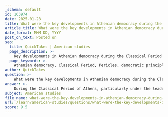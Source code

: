 ```yaml
---
_schema: default
id: 163974
date: 2025-01-28
title: What were the key developments in Athenian democracy during the Classical Period, particularly under Pericles?
article_title: What were the key developments in Athenian democracy during the Classical Period, particularly under Pericles?
date_format: MMM DD, YYYY
post_on_text: Posted on
seo:
  title: QuickTakes | American studies
  page_description: >-
    Key developments in Athenian democracy during the Classical Period under Pericles, including democratic principles, judicial reforms, cultural achievements, military expansion, and the role of public debate.
  page_keywords: >-
    Athenian democracy, Classical Period, Pericles, democratic principles, direct democracy, Assembly, judicial reforms, cultural flourishing, public debate, military expansion, Delian League, civic engagement, Socrates, political discourse
author: QuickTakes
question: >-
    What were the key developments in Athenian democracy during the Classical Period, particularly under Pericles?
answer: >-
    During the Classical Period of Athens, particularly under the leadership of Pericles (c. 495-429 BCE), several key developments significantly shaped Athenian democracy and its institutions. Here are the most notable advancements:\n\n1. **Expansion of Democratic Principles**: Pericles is often credited with further democratizing the political system established by Cleisthenes. He emphasized the importance of participation by all male citizens in the political process, reinforcing the concept of isonomia, or equality under the law. This period saw an increase in the number of citizens who could participate in the Assembly and hold public office.\n\n2. **Direct Democracy**: Under Pericles, Athens exemplified direct democracy, where citizens actively participated in decision-making. The Assembly (Ekklesia) became the central institution for political discourse, allowing citizens to vote on laws and policies directly. This was a significant evolution from earlier systems where political power was more concentrated.\n\n3. **Judicial Reforms**: Pericles also enhanced the role of the Athenian law courts, which were pivotal in the democratic process. He introduced measures that allowed for greater citizen involvement in the judiciary, including the payment for jury duty, which enabled poorer citizens to participate in legal proceedings. This reform ensured that justice was accessible to all citizens, not just the wealthy.\n\n4. **Cultural and Architectural Flourishing**: The period of Pericles is often referred to as the "Golden Age" of Athens, marked by significant cultural and artistic achievements. The construction of the Acropolis, including the Parthenon, symbolized Athenian power and democratic ideals. This investment in public works not only beautified the city but also provided jobs and fostered civic pride among citizens.\n\n5. **Military and Imperial Expansion**: Pericles led Athens during the height of its power, particularly through the Delian League, which transformed into an Athenian empire. The resources from this alliance were used to fund public projects and support the democratic system, further entrenching Athenian influence in the region.\n\n6. **Public Debate and Oratory**: The era under Pericles saw the rise of public debate and the importance of rhetoric in political life. This emphasis on oratory skills allowed citizens to engage in discussions about governance, policies, and civic responsibilities, fostering a culture of active political engagement.\n\n7. **Socratic Tensions**: The period also highlighted tensions between democratic ideals and philosophical inquiry, exemplified by the trial and execution of Socrates in 399 BCE. This event underscored the challenges faced by democracy when confronted with dissenting views and the role of the individual in a collective society.\n\nIn summary, the Classical Period under Pericles was characterized by significant advancements in Athenian democracy, including the expansion of citizen participation, judicial reforms, cultural achievements, and the establishment of a powerful Athenian empire. These developments not only defined the political landscape of Athens but also laid the groundwork for future democratic ideals that continue to influence modern political systems.
subject: American studies
file_name: what-were-the-key-developments-in-athenian-democracy-during-the-classical-period-particularly-under-pericles.md
url: /learn/american-studies/questions/what-were-the-key-developments-in-athenian-democracy-during-the-classical-period-particularly-under-pericles
score: 9.5
---
```


&nbsp;